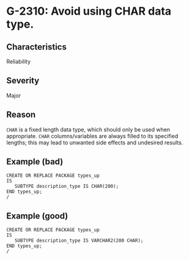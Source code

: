 # G-2310: Avoid using CHAR data type.

## Characteristics

Reliability

## Severity

Major

## Reason

`CHAR` is a fixed length data type, which should only be used when appropriate. `CHAR` columns/variables are always filled to its specified lengths; this may lead to unwanted side effects and undesired results.

## Example (bad)

```
CREATE OR REPLACE PACKAGE types_up 
IS
   SUBTYPE description_type IS CHAR(200);
END types_up;
/
```

## Example (good)

```
CREATE OR REPLACE PACKAGE types_up 
IS
   SUBTYPE description_type IS VARCHAR2(200 CHAR);
END types_up;
/
```
